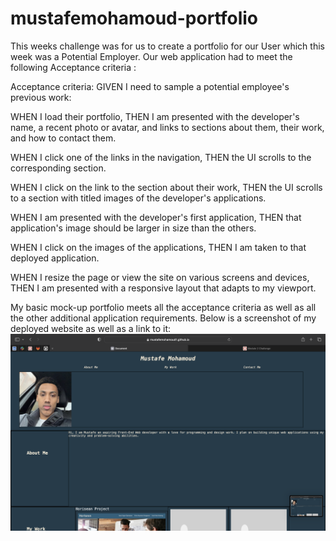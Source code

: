 # mustafemohamoud-portfolio
This weeks challenge was for us to create a portfolio for our User which this week was a Potential Employer. Our web application had to meet the following Acceptance criteria :

Acceptance criteria:
GIVEN I need to sample a potential employee's previous work:

WHEN I load their portfolio,
THEN I am presented with the developer's name, a recent photo or avatar, and links to sections about them, their work, and how to contact them.

WHEN I click one of the links in the navigation,
THEN the UI scrolls to the corresponding section.

WHEN I click on the link to the section about their work,
THEN the UI scrolls to a section with titled images of the developer's applications.

WHEN I am presented with the developer's first application,
THEN that application's image should be larger in size than the others.

WHEN I click on the images of the applications,
THEN I am taken to that deployed application.

WHEN I resize the page or view the site on various screens and devices,
THEN I am presented with a responsive layout that adapts to my viewport.


My basic mock-up portfolio meets all the acceptance criteria as well as all the other additional application requirements. Below is a screenshot of my deployed website as well as a link to it:
![Screenshot of deployed website](assets/images/screenshot%20of%20deployed%20website.png)
<a href= "https://mustafemohamoud1.github.io/mustafemohamoud-portfolio/">

